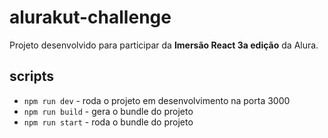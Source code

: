 # alurakut-challenge

Projeto desenvolvido para participar da **Imersão React 3a edição** da Alura.

## scripts
- `npm run dev` - roda o projeto em desenvolvimento na porta 3000
- `npm run build` - gera o bundle do projeto
- `npm run start` - roda o bundle do projeto